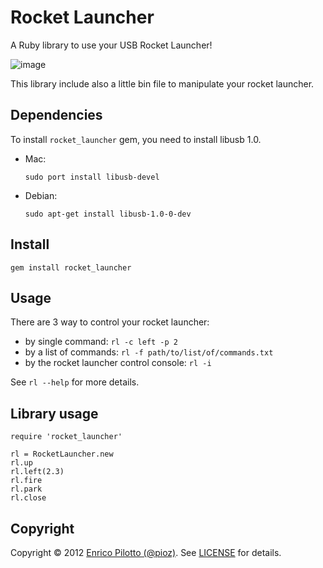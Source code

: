 # Rocket Launcher

A Ruby library to use your USB Rocket Launcher!

![image](http://i.imgur.com/JkxCg.jpg)

This library include also a little bin file to manipulate your rocket launcher.

## Dependencies
To install `rocket_launcher` gem, you need to install libusb 1.0.

* Mac:

      sudo port install libusb-devel
    
* Debian:

      sudo apt-get install libusb-1.0-0-dev

## Install

    gem install rocket_launcher
    
## Usage

There are 3 way to control your rocket launcher:

* by single command: `rl -c left -p 2`
* by a list of commands: `rl -f path/to/list/of/commands.txt`
* by the rocket launcher control console: `rl -i`

See `rl --help` for more details.

## Library usage

    require 'rocket_launcher'
    
    rl = RocketLauncher.new
    rl.up
    rl.left(2.3)
    rl.fire
    rl.park
    rl.close

## Copyright
Copyright © 2012 [Enrico Pilotto (@pioz)](http://github.com/pioz). See [LICENSE](https://github.com/pioz/rocket_launcher/blob/master/LICENSE) for details.
